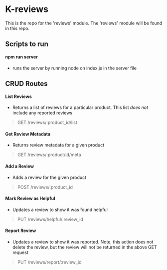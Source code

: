 # K-reviews
This is the repo for the 'reviews' module. The 'reviews' module will be found in this repo.

## Scripts to run
#### npm run server
- runs the server by running node on index.js in the server file


## CRUD Routes
#### List Reviews
- Returns a list of reviews for a particular product. This list *does not* include any reported reviews
> GET /reviews/:product_id/list

#### Get Review Metadata
- Returns review metadata for a given product
> GET /reviews/:product/id/meta

#### Add a Review
- Adds a review for the given product
> POST /reviews/:product_id

#### Mark Review as Helpful
- Updates a review to show it was found helpful
> PUT /reviews/helpful/:review_id

#### Report Review
- Updates a review to show it was reported. Note, this action does not delete the review, but the review will not be returned in the above GET request
> PUT /reviews/report/:review_id